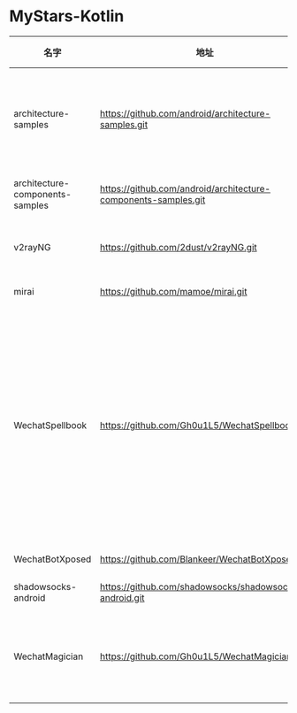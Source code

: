 # MyStars-Kotlin
|             名字              |                             地址                             |星数 |                                                                                                                描述                                                                                                                 | 语言 | 大小 |
|-------------------------------|--------------------------------------------------------------|----:|-------------------------------------------------------------------------------------------------------------------------------------------------------------------------------------------------------------------------------------|------|------|
|architecture-samples           |https://github.com/android/architecture-samples.git           |40902|A collection of samples to discuss and showcase different architectural tools and patterns for Android apps.                                                                                                                         |Kotlin|12 KB |
|architecture-components-samples|https://github.com/android/architecture-components-samples.git|21931|Samples for Android Architecture Components.                                                                                                                                                                                         |Kotlin|20 KB |
|v2rayNG                        |https://github.com/2dust/v2rayNG.git                          |14962|A V2Ray client for Android, support Xray core and v2fly core                                                                                                                                                                         |Kotlin|194 KB|
|mirai                          |https://github.com/mamoe/mirai.git                            | 9433|高效率 QQ 机器人支持库                                                                                                                                                                                                               |Kotlin|92 KB |
|WechatSpellbook                |https://github.com/Gh0u1L5/WechatSpellbook.git                | 1607|Wechat Spellbook 是一个使用Kotlin编写的开源微信插件框架，底层需要 Xposed 或 VirtualXposed 等Hooking框架的支持，而顶层可以轻松对接Java、Kotlin、Scala等JVM系语言。让程序员能够在几分钟内编写出简单的微信插件，随意揉捏微信的内部逻辑。|Kotlin|431 KB|
|WechatBotXposed                |https://github.com/Blankeer/WechatBotXposed.git               |  347|微信回复机器人，Xposed模块                                                                                                                                                                                                           |Kotlin|127 B |
|shadowsocks-android            |https://github.com/shadowsocks/shadowsocks-android.git        |32577|A shadowsocks client for Android                                                                                                                                                                                                     |Kotlin|51 KB |
|WechatMagician                 |https://github.com/Gh0u1L5/WechatMagician.git                 | 1757|WechatMagician is a Xposed module written in Kotlin, that allows you to completely control your Wechat.                                                                                                                              |Kotlin|16 KB |
